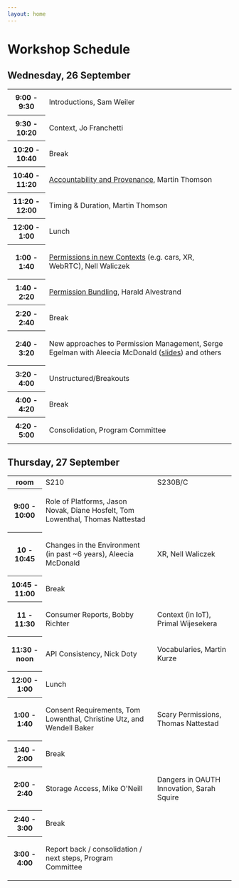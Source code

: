 ```yaml
---
layout: home
---
```


# Workshop Schedule

## Wednesday, 26 September

<table class="zebra">
    <tr>
        <th>9:00 - 9:30</th>
        <td>
            <p class="session-title">Introductions, Sam Weiler</p>
        </td>
    </tr>
    <tr>
        <th>9:30 - 10:20</th>
        <td>
            <p class="session-title">Context, Jo Franchetti</p>
        </td>
    </tr>
        <tr>
        <th>10:20 - 10:40</th>
        <td>
            <p class="session-title">Break</p>
        </td>
    </tr>
        <tr>
        <th>10:40 - 11:20</th>
        <td>
            <p class="session-title"><a href="https://www.w3.org/Privacy/permissions-ws-2018/Making-Sites-Accountable.pdf">Accountability and Provenance</a>, Martin Thomson</p>
        </td>
    </tr>
        <tr>
        <th>11:20 - 12:00</th>
        <td>
            <p class="session-title">Timing & Duration, Martin Thomson</p>
        </td>
    </tr>
        <tr>
        <th>12:00 - 1:00</th>
        <td>
            <p class="session-title">Lunch</p>
        </td>
    </tr>
        <tr>
        <th>1:00 - 1:40</th>
        <td>
            <p class="session-title"><a href="https://www.w3.org/Privacy/permissions-ws-2018/WebXR.pdf">Permissions in new Contexts</a> (e.g. cars, XR, WebRTC), Nell Waliczek</p>
        </td>
    </tr>
       <tr>
        <th>1:40 - 2:20</th>
        <td>
            <p class="session-title"><a href="https://www.w3.org/Privacy/permissions-ws-2018/Permission-bundling.pdf">Permission Bundling</a>, Harald Alvestrand</p>
        </td>
    </tr>
        <tr>
        <th>2:20 - 2:40</th>
        <td>
            <p class="session-title">Break</p>
        </td>
    </tr>
<tr>
        <th>2:40 - 3:20</th>
        <td>
            <p class="session-title">New approaches to Permission Management, Serge Egelman with Aleecia McDonald (<a href="https://www.w3.org/Privacy/permissions-ws-2018/w3c-am40.pdf">slides</a>) and others</p>
        </td>
    </tr>
       <tr>
        <th>3:20 - 4:00</th>
        <td>
            <p class="session-title">Unstructured/Breakouts</p>
        </td>
    </tr>
           <tr>
        <th>4:00 - 4:20</th>
        <td>
            <p class="session-title">Break</p>
        </td>
    </tr>
           <tr>
        <th>4:20 - 5:00</th>
        <td>
            <p class="session-title">Consolidation, Program Committee</p>
        </td>
    </tr></table>


## Thursday, 27 September

<table class="zebra">
    <TR>
        <th>room</th>
        <TD>S210</td>
        <td>S230B/C</td>
        </tr>
    <tr>
        <th>9:00 - 10:00</th>
        <td>
            <p class="session-title">Role of Platforms, Jason Novak, Diane Hosfelt, Tom Lowenthal, Thomas Nattestad</p>
        </td>
        <td></td>
    </tr>
    <tr>
        <th>10 - 10:45</th>
        <td>
            <p class="session-title">Changes in the Environment (in past ~6 years), Aleecia McDonald </p>
        </td>
        <td>
            <p class="session-title">XR, Nell Waliczek</p>
        </td>
    </tr>
        <tr>
        <th>10:45 - 11:00</th>
        <td>
            <p class="session-title">Break</p>
        </td>
        <td></td>
    </tr>
        <tr>
        <th>11 - 11:30</th>
        <td>
            <p class="session-title">Consumer Reports, Bobby Richter</p>
        </td>
             <td>
            <p class="session-title">Context (in IoT), Primal Wijesekera</p>
        </td> 
    </tr>
        <tr>
        <th>11:30 - noon</th>
        <td>
            <p class="session-title">API Consistency, Nick Doty </p>
        </td>
             <td>
            <p class="session-title">Vocabularies, Martin Kurze </p>
        </td> 
    </tr>
        <tr>
        <th>12:00 - 1:00</th>
        <td>
            <p class="session-title">Lunch</p>
        </td>
        <td></td> 
    </tr>
        <tr>
        <th>1:00 - 1:40</th>
        <td>
            <p class="session-title">Consent Requirements, Tom Lowenthal, Christine Utz, and Wendell Baker </p>
        </td>
                  <td>
            <p class="session-title">Scary Permissions, Thomas Nattestad</p>
        </td>
    </tr>
       <tr>
        <th>1:40 - 2:00</th>
        <td>
            <p class="session-title">Break</p>
        </td>
                   <td></td>
    </tr>
        <tr>
        <th>2:00 - 2:40</th>
        <td>
            <p class="session-title">Storage Access, Mike O'Neill </p>
        </td>
                              <td>
            <p class="session-title">Dangers in OAUTH Innovation, Sarah Squire </p>
        </td>
    </tr>
<tr>
        <th>2:40 - 3:00</th>
        <td>
            <p class="session-title">Break</p>
        </td>
            <td></td>
    </tr>
       <tr>
        <th>3:00 - 4:00</th>
        <td>
            <p class="session-title">Report back / consolidation / next steps, Program Committee</p>
        </td>
                   <td></td>
    </tr>
</table>

